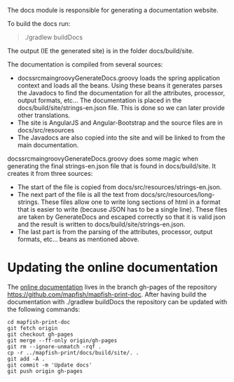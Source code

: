 The docs module is responsible for generating a documentation website.

To build the docs run:

> ./gradlew buildDocs

The output (IE the generated site) is in the folder docs/build/site.

The documentation is compiled from several sources:

-   docssrcmaingroovyGenerateDocs.groovy loads the spring application context and loads all the beans. Using
    these beans it generates parses the Javadocs to find the documentation for all the attributes, processor,
    output formats, etc... The documentation is placed in the docs/build/site/strings-en.json file. This is
    done so we can later provide other translations.
-   The site is AngularJS and Angular-Bootstrap and the source files are in docs/src/resources
-   The Javadocs are also copied into the site and will be linked to from the main documentation.

docssrcmaingroovyGenerateDocs.groovy does some magic when generating the final strings-en.json file that is
found in docs/build/site. It creates it from three sources:

-   The start of the file is copied from docs/src/resources/strings-en.json.
-   The next part of the file is all the text from docs/src/resources/long-strings. These files allow one to
    write long sections of html in a format that is easier to write (because JSON has to be a single line).
    These files are taken by GenerateDocs and escaped correctly so that it is valid json and the result is
    written to docs/build/site/strings-en.json.
-   The last part is from the parsing of the attributes, processor, output formats, etc... beans as mentioned
    above.

Updating the online documentation
=================================

The [online documentation](http://mapfish.github.io/mapfish-print-doc/) lives in the branch gh-pages of the
repository [<https://github.com/mapfish/mapfish-print-doc>](https://github.com/mapfish/mapfish-print-doc).
After having build the documentation with ./gradlew buildDocs the repository can be updated with the following
commands:

    cd mapfish-print-doc
    git fetch origin
    git checkout gh-pages
    git merge --ff-only origin/gh-pages
    git rm --ignore-unmatch -rqf .
    cp -r ../mapfish-print/docs/build/site/. .
    git add -A .
    git commit -m 'Update docs'
    git push origin gh-pages
